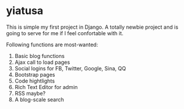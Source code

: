 yiatusa
=======
This is simple my first project in Django. A totally newbie project and is going to serve for me if I feel confortable with it.

Following functions are most-wanted:
1) Basic blog functions
2) Ajax call to load pages
3) Social logins for FB, Twitter, Google, Sina, QQ
4) Bootstrap pages
5) Code hightlights
6) Rich Text Editor for admin
7) RSS maybe?
8) A blog-scale search



